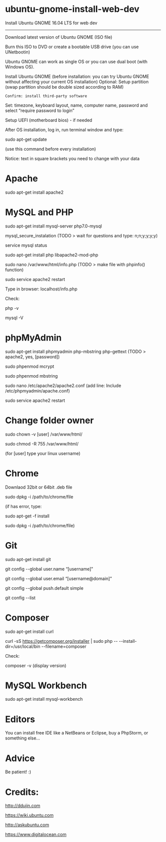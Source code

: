 # ubuntu-gnome-install-web-dev
Install Ubuntu GNOME 16.04 LTS for web dev

-----
Download latest version of Ubuntu GNOME (ISO file)

Burn this ISO to DVD or create a bootable USB drive (you can use UNetbootin)
    
Ubuntu GNOME can work as single OS or you can use dual boot (with Windows OS).

Install Ubuntu GNOME (before installation: you can try Ubuntu GNOME without affecting your current OS installation)
    Optional: Setup partition (swap partition should be double sized according to RAM)
    
    Confirm: install third-party software

Set: timezone, keyboard layout, name, computer name, password and select “require password to login”

Setup UEFI (motherboard bios) - if needed

After OS installation, log in, run terminal window and type: 

sudo apt-get update

(use this command before every installation)

Notice: text in square brackets you need to change with your data

# Apache
sudo apt-get install apache2

# MySQL and PHP
sudo apt-get install mysql-server php7.0-mysql

mysql_secure_instalation   (TODO > wait for questions and type: n;n;y;y;y;y)

service mysql status

sudo apt-get install php libapache2-mod-php

sudo nano /var/www/html/info.php (TODO > make file with phpinfo() function)

sudo service apache2 restart

Type in browser: localhost/info.php

Check: 

php -v

mysql -V


# phpMyAdmin
sudo apt-get install phpmyadmin php-mbstring php-gettext (TODO > apache2, yes, [password])

sudo phpenmod mcrypt

sudo phpenmod mbstring

sudo nano /etc/apache2/apache2.conf (add line: Include /etc/phpmyadmin/apache.conf)

sudo service apache2 restart

# Change folder owner
sudo chown -v [user] /var/www/html/

sudo chmod -R 755 /var/www/html/

(for [user] type your linux username)

# Chrome
Downlaod 32bit or 64bit .deb file

sudo dpkg -i /path/to/chrome/file

(if has error, type: 

sudo apt-get -f install

sudo dpkg -i /path/to/chrome/file)

# Git
sudo apt-get install git

git config --global user.name “[username]”

git config --global user.email “[username@domain]”

git config --global push.default simple

git config --list

# Composer
sudo apt-get install curl

curl -sS https://getcomposer.org/installer | sudo php -- --install-dir=/usr/local/bin --filename=composer

Check:

composer -v (display version)

# MySQL Workbench
sudo apt-get install mysql-workbench

# Editors
You can install free IDE like a NetBeans or Eclipse, buy a PhpStorm, or something else...

# Advice
Be patient! :)

# Credits:
http://ddujin.com

https://wiki.ubuntu.com

http://askubuntu.com

https://www.digitalocean.com

